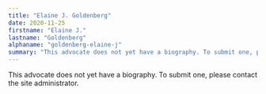 ```yaml
---
title: "Elaine J. Goldenberg"
date: 2020-11-25
firstname: "Elaine J."
lastname: "Goldenberg"
alphaname: "goldenberg-elaine-j"
summary: "This advocate does not yet have a biography. To submit one, please contact the site administrator."
---
```

This advocate does not yet have a biography. To submit one, please contact the site administrator.

